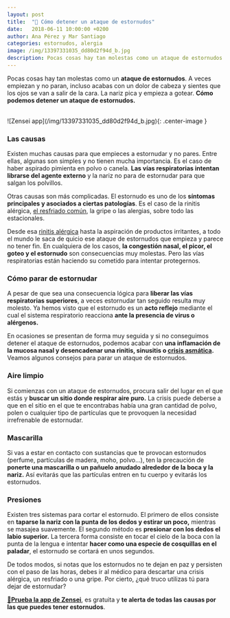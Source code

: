 ```yaml
---
layout: post
title:  "🤧 Cómo detener un ataque de estornudos"
date:   2018-06-11 10:00:00 +0200
author: Ana Pérez y Mar Santiago
categories: estornudos, alergia
image: /img/13397331035_dd80d2f94d_b.jpg
description: Pocas cosas hay tan molestas como un ataque de estornudos. A veces empiezan y no paran, incluso acabas con un dolor de cabeza y sientes que los ojos se van a salir de la cara. La nariz pica y empieza a gotear...
---
```


Pocas cosas hay tan molestas como un **ataque de estornudos**. A veces empiezan y no paran, incluso acabas con un dolor de cabeza y sientes que los ojos se van a salir de la cara. La nariz pica y empieza a gotear. **Cómo podemos detener un ataque de estornudos.**

<br>
![Zensei app](/img/13397331035_dd80d2f94d_b.jpg){: .center-image }
<br>

### Las causas

Existen muchas causas para que empieces a estornudar y no pares. Entre ellas, algunas son simples y no tienen mucha importancia. Es el caso de haber aspirado pimienta en polvo o canela. **Las vías respiratorias intentan librarse del agente externo** y la nariz no para de estornudar para que salgan los polvillos.

Otras causas son más complicadas. El estornudo es uno de los **síntomas principales y asociados a ciertas patologías**. Es el caso de la rinitis alérgica, [el resfriado común](https://www.vicks.com/es-us/resfriado), la gripe o las alergias, sobre todo las estacionales.

Desde esa [rinitis alérgica](http://pacientes.seicap.es/es/rinitis-al%C3%A9rgica_23865) hasta la aspiración de productos irritantes, a todo el mundo le saca de quicio ese ataque de estornudos que empieza y parece no tener fin. En cualquiera de los casos, **la congestión nasal, el picor, el goteo y el estornudo** son consecuencias muy molestas. Pero las vías respiratorias están haciendo su cometido para intentar protegernos.

### Cómo parar de estornudar

A pesar de que sea una consecuencia lógica para **liberar las vías respiratorias superiores**, a veces estornudar tan seguido resulta muy molesto. Ya hemos visto que el estornudo es un **acto reflejo** mediante el cual el sistema respiratorio reacciona **ante la presencia de virus o alérgenos.**

En ocasiones se presentan de forma muy seguida y si no conseguimos detener el ataque de estornudos, podemos acabar con **una inflamación de la mucosa nasal y desencadenar una rinitis, sinusitis o [crisis asmática](https://zenseiapp.com/blog/2018/04/24/como-prevenir-ataque-asma/).** Veamos algunos consejos para parar un ataque de estornudos.

### Aire limpio

Si comienzas con un ataque de estornudos, procura salir del lugar en el que estás y **buscar un sitio donde respirar aire puro.** La crisis puede deberse a que en el sitio en el que te encontrabas había una gran cantidad de polvo, polen o cualquier tipo de partículas que te provoquen la necesidad irrefrenable de estornudar.

### Mascarilla

Si vas a estar en contacto con sustancias que te provocan estornudos (perfume, partículas de madera, moho, polvo…), ten la precaución de **ponerte una mascarilla o un pañuelo anudado alrededor de la boca y la nariz.** Así evitarás que las partículas entren en tu cuerpo y evitarás los estornudos.

### Presiones

Existen tres sistemas para cortar el estornudo. El primero de ellos consiste en **taparse la nariz con la punta de los dedos y estirar un poco,** mientras se masajea suavemente. El segundo método es **presionar con los dedos el labio superior.** La tercera forma consiste en tocar el cielo de la boca con la punta de la lengua e intentar **hacer como una especie de cosquillas en el paladar**, el estornudo se cortará en unos segundos.

De todos modos, si notas que los estornudos no te dejan en paz y persisten con el paso de las horas, debes ir al médico para descartar una crisis alérgica, un resfriado o una gripe. Por cierto, ¿qué truco utilizas tú para dejar de estornudar?

**[📱Prueba la app de Zensei](https://zenseiapp.com)**, es gratuita y **te alerta de todas las causas por las que puedes tener estornudos**.
